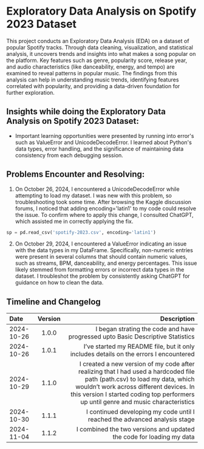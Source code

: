 
# Exploratory Data Analysis on Spotify 2023 Dataset

This project conducts an Exploratory Data Analysis (EDA) on a dataset of popular Spotify tracks. Through data cleaning, visualization, and statistical analysis, it uncovers trends and insights into what makes a song popular on the platform. Key features such as genre, popularity score, release year, and audio characteristics (like danceability, energy, and tempo) are examined to reveal patterns in popular music. The findings from this analysis can help in understanding music trends, identifying features correlated with popularity, and providing a data-driven foundation for further exploration.

## Insights while doing the Exploratory Data Analysis on Spotify 2023 Dataset:

- Important learning opportunities were presented by running into error's such as ValueError and UnicodeDecodeError. I learned about Python's data types, error handling, and the significance of maintaining data consistency from each debugging session.


## Problems Encounter and Resolving: 

1. On October 26, 2024, I encountered a UnicodeDecodeError while attempting to load my dataset. I was new with this problem, so troubleshooting took some time. After browsing the Kaggle discussion forums, I noticed that adding encoding='latin1' to my code could resolve the issue. To confirm where to apply this change, I consulted ChatGPT, which assisted me in correctly applying the fix.
   
```python
sp = pd.read_csv('spotify-2023.csv', encoding='latin1') 
```
2. On October 29, 2024, I encountered a ValueError indicating an issue with the data types in my DataFrame. Specifically, non-numeric entries were present in several columns that should contain numeric values, such as streams, BPM, danceability, and energy percentages. This issue likely stemmed from formatting errors or incorrect data types in the dataset. I troubleshot the problem by consistently asking ChatGPT for guidance on how to clean the data.



## Timeline and Changelog

| Date       | Version | Description                                     |
|:-----------|:-------:|------------------------------------------------:|
| 2024-10-26 | 1.0.0  | I began strating the code and have progressed upto Basic Descriptive Statistics  |
| 2024-10-26 | 1.0.1  | I’ve started my README file, but it only includes details on the errors I encountered |
| 2024-10-29 | 1.1.0  | I created a new version of my code after realizing that I had used a hardcoded file path (path.csv) to load my data, which wouldn’t work across different devices. In this version I started coding top performers up until genre and music characteristics |
| 2024-10-30 | 1.1.1  | I continued developing my code until I reached the advanced analysis stage  |
| 2024-11-04 | 1.1.2  |I combined the two versions and updated the code for loading my data |

